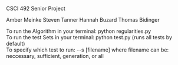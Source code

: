 CSCI 492 Senior Project

Amber Meinke
Steven Tanner
Hannah Buzard
Thomas Bidinger

To run the Algorithm in your terminal: python regularities.py  <br />
To run the test Sets in your terminal: python test.py (runs all tests by default)<br />
To specify which test to run: --s [filename] where filename can be: neccessary, sufficient, generation, or all <br />
